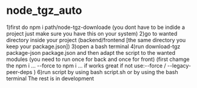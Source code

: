 # node_tgz_auto
1)first do npm i path/node-tgz-downloade (you dont have to be indide a project just make sure you have this on your system)
2)go to wanted directory inside your project (backend/frontend [the same directory you keep your package.json])
3)open a bash terminal
4)run download-tgz package-json package.json 
and then adapt the script to the wanted modules (you need to run once for back and once for front)
(first chamge the npm i ... --force to npm i ... if works great if not use:--force / --legacy-peer-deps )
6)run script by using bash script.sh or by using the bash terminal
The rest is in development
